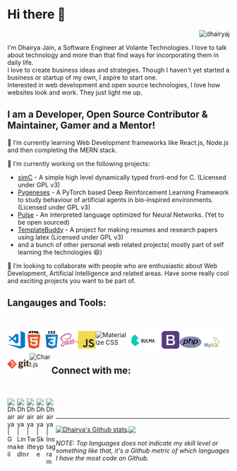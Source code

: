 # Hi there 👋

<p align="right"> <img src="https://komarev.com/ghpvc/?username=dhairyaj&style=flat&color=blue" alt="dhairyaj" /> </p>

I'm Dhairya Jain, a Software Engineer at Volante Technologies. I love to talk about technology and more than that find ways for incorporating them in daily life.   
I love to create business ideas and strategies. Though I haven't yet started a business or startup of my own, I aspire to start one.   
Interested in web development and open source technologies, I love how websites look and work. They just light me up.   

## I am a Developer, Open Source Contributor & Maintainer, Gamer and a Mentor!   

🌱 I’m currently learning Web Development frameworks like React.js, Node.js and then completing the MERN stack.

🔭 I’m currently working on the following projects:  
- <a href="https://github.com/cimplec/sim-c">simC</a> - A simple high level dynamically typed front-end for C. (Licensed under GPL v3)
- <a href="https://github.com/Project-DC/pygeneses">Pygeneses</a> - A PyTorch based Deep Reinforcement Learning Framework to study behaviour of artificial agents in bio-inspired environments. (Licensed under GPL v3)
- <a href="https://github.com/lang-pulse/">Pulse</a> - An interpreted language optimized for Neural Networks. (Yet to be open sourced)
- <a href="https://github.com/Documentive/TemplateBuddy">TemplateBuddy</a> -  A project for making resumes and research papers using latex (Licensed under GPL v3)
- and a bunch of other personal web related projects( mostly part of self learning the technologies 😄)

👯 I’m looking to collaborate with people who are enthusiastic about Web Development, Artificial Intelligence and related areas. Have some really cool and exciting projects you want to be part of.

## Langauges and Tools:   

<br><br>
<a href="https://github.com/microsoft/vscode" target = "_blank">
  <img align="left" alt="Visual Studio Code" width="40px" src="https://raw.githubusercontent.com/github/explore/80688e429a7d4ef2fca1e82350fe8e3517d3494d/topics/visual-studio-code/visual-studio-code.png" />
</a>
<a href="https://github.com/whatwg/html" target = "_blank">
  <img align="left" alt="HTML5" width="40px" src="https://raw.githubusercontent.com/github/explore/80688e429a7d4ef2fca1e82350fe8e3517d3494d/topics/html/html.png" />
</a>
<a href="https://github.com/w3c/csswg-drafts" target = "_blank">
  <img align="left" alt="CSS3" width="40px" src="https://raw.githubusercontent.com/github/explore/80688e429a7d4ef2fca1e82350fe8e3517d3494d/topics/css/css.png" />
</a>
<a href="https://github.com/sass/sass" target = "_blank">
  <img align="left" alt="Sass" width="40px" src="https://raw.githubusercontent.com/github/explore/80688e429a7d4ef2fca1e82350fe8e3517d3494d/topics/sass/sass.png" />
</a>
<a href="https://www.ecma-international.org/publications/standards/Ecma-262.htm" target = "_blank">
  <img align="left" alt="JavaScript" width="40px" src="https://raw.githubusercontent.com/github/explore/80688e429a7d4ef2fca1e82350fe8e3517d3494d/topics/javascript/javascript.png" />
</a>
<a href="https://github.com/Dogfalo/materialize" target = "_blank">
  <img align="left" alt="Materialize CSS" width="70px" src="https://user-images.githubusercontent.com/31620568/90976610-12008f80-e55c-11ea-89a7-933119d70e9f.png" />
</a>
<a href="https://github.com/jgthms/bulma" target = "_blank">
  <img align="left" alt="Bulma" width="80px" src="https://raw.githubusercontent.com/jgthms/bulma/master/docs/images/bulma-banner.png" />
</a>
<a href="https://github.com/twbs/bootstrap" target = "_blank">
  <img align="left" alt="Bootstrap" width="40px" src="https://raw.githubusercontent.com/github/explore/80688e429a7d4ef2fca1e82350fe8e3517d3494d/topics/bootstrap/bootstrap.png" />
</a>
<a href="https://github.com/php/php-src" target = "_blank">
  <img align="left" alt="PHP" width="50px" src="https://raw.githubusercontent.com/github/explore/ccc16358ac4530c6a69b1b80c7223cd2744dea83/topics/php/php.png" />
</a>
<a href="https://github.com/mysql/mysql-server" target = "_blank">
  <img align="left" alt="MySQL" width="50px" src="https://raw.githubusercontent.com/github/explore/80688e429a7d4ef2fca1e82350fe8e3517d3494d/topics/mysql/mysql.png" />
</a>
<a href="https://github.com/git/git" target = "_blank">
  <img align="left" alt="Git" width="50px" src="https://raw.githubusercontent.com/github/explore/80688e429a7d4ef2fca1e82350fe8e3517d3494d/topics/git/git.png" />
</a> 
<a href="https://github.com/chartjs/Chart.js" target = "_blank">
  <img align="left" alt="Chart.js" width="50px" src="https://camo.githubusercontent.com/ca884126d1d74829f36c8fa2e6947d8a411aed1f/68747470733a2f2f7777772e63686172746a732e6f72672f6d656469612f6c6f676f2d7469746c652e737667" />
</a>   

<br><br>

## Connect with me:   

<br><br>
[<img align="left" alt="Dhairya | Gmail" width="22px" src="https://cdn.jsdelivr.net/npm/simple-icons@v3/icons/gmail.svg" />][e-mail]
[<img align="left" alt="Dhairya | LinkedIn" width="22px" src="https://cdn.jsdelivr.net/npm/simple-icons@v3/icons/linkedin.svg" />][linkedin]
[<img align="left" alt="Dhairya | Twitter" width="22px" src="https://cdn.jsdelivr.net/npm/simple-icons@v3/icons/twitter.svg" />][twitter]
[<img align="left" alt="Dhairya | Skype" width="22px" src="https://cdn.jsdelivr.net/npm/simple-icons@v3/icons/skype.svg" />][skype]
[<img align="left" alt="Dhairya | Instagram" width="22px" src="https://cdn.jsdelivr.net/npm/simple-icons@v3/icons/instagram.svg" />][instagram]  

<br>

---
<a href="#">
  <img align="center" src="https://github-readme-stats.dhairyaj.vercel.app/api?username=dhairyaj&include_all_commits=true&count_private=true&show_icons=true&theme=radical" alt="Dhairya's Github stats" />
</a>
<a href="#">
  <img align="center" src="https://github-readme-stats.dhairyaj.vercel.app/api/top-langs/?username=dhairyaj&layout=compact&theme=radical" />
</a>

*NOTE: Top languages does not indicate my skill level or something like that, it's a Github metric of which languages I have the most code on Github.*


[twitter]: https://twitter.com/dhairyajn
[instagram]: https://www.instagram.com/_d.jain_/
[linkedin]: https://www.linkedin.com/in/dhairyajain29
[e-mail]: dhairya.jain.work@gmail.com
[skype]: live:djdhairya.dj 

<!--
**dhairyaj/dhairyaj** is a ✨ _special_ ✨ repository because its `README.md` (this file) appears on your GitHub profile.

Here are some ideas to get you started:

- 🔭 I’m currently working on ...
- 🌱 I’m currently learning ...
- 👯 I’m looking to collaborate on ...
- 🤔 I’m looking for help with ...
- 💬 Ask me about ...
- 📫 How to reach me: ...
- 😄 Pronouns: ...
- ⚡ Fun fact: ...
-->
